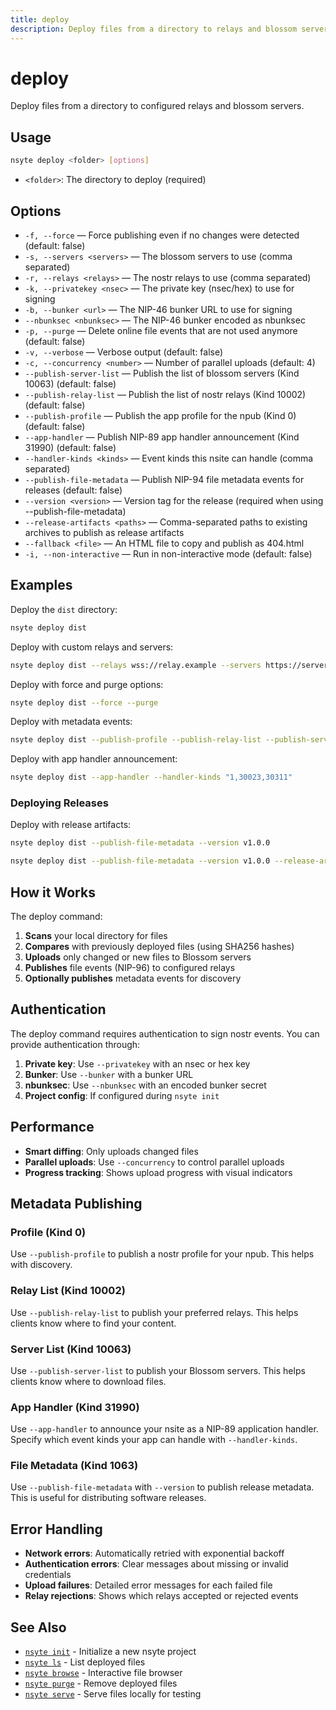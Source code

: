```yaml
---
title: deploy
description: Deploy files from a directory to relays and blossom servers
---
```


# deploy

Deploy files from a directory to configured relays and blossom servers.

## Usage

```bash
nsyte deploy <folder> [options]
```

- `<folder>`: The directory to deploy (required)

## Options

- `-f, --force` — Force publishing even if no changes were detected (default: false)
- `-s, --servers <servers>` — The blossom servers to use (comma separated)
- `-r, --relays <relays>` — The nostr relays to use (comma separated)
- `-k, --privatekey <nsec>` — The private key (nsec/hex) to use for signing
- `-b, --bunker <url>` — The NIP-46 bunker URL to use for signing
- `--nbunksec <nbunksec>` — The NIP-46 bunker encoded as nbunksec
- `-p, --purge` — Delete online file events that are not used anymore (default: false)
- `-v, --verbose` — Verbose output (default: false)
- `-c, --concurrency <number>` — Number of parallel uploads (default: 4)
- `--publish-server-list` — Publish the list of blossom servers (Kind 10063) (default: false)
- `--publish-relay-list` — Publish the list of nostr relays (Kind 10002) (default: false)
- `--publish-profile` — Publish the app profile for the npub (Kind 0) (default: false)
- `--app-handler` — Publish NIP-89 app handler announcement (Kind 31990) (default: false)
- `--handler-kinds <kinds>` — Event kinds this nsite can handle (comma separated)
- `--publish-file-metadata` — Publish NIP-94 file metadata events for releases (default: false)
- `--version <version>` — Version tag for the release (required when using --publish-file-metadata)
- `--release-artifacts <paths>` — Comma-separated paths to existing archives to publish as release artifacts
- `--fallback <file>` — An HTML file to copy and publish as 404.html
- `-i, --non-interactive` — Run in non-interactive mode (default: false)

## Examples

Deploy the `dist` directory:

```bash
nsyte deploy dist
```

Deploy with custom relays and servers:

```bash
nsyte deploy dist --relays wss://relay.example --servers https://server.example
```

Deploy with force and purge options:

```bash
nsyte deploy dist --force --purge
```

Deploy with metadata events:

```bash
nsyte deploy dist --publish-profile --publish-relay-list --publish-server-list
```

Deploy with app handler announcement:

```bash
nsyte deploy dist --app-handler --handler-kinds "1,30023,30311"
```

### Deploying Releases

Deploy with release artifacts:

```bash
nsyte deploy dist --publish-file-metadata --version v1.0.0

nsyte deploy dist --publish-file-metadata --version v1.0.0 --release-artifacts dist.tar.gz,dist.zip
```

## How it Works

The deploy command:

1. **Scans** your local directory for files
2. **Compares** with previously deployed files (using SHA256 hashes)
3. **Uploads** only changed or new files to Blossom servers
4. **Publishes** file events (NIP-96) to configured relays
5. **Optionally publishes** metadata events for discovery

## Authentication

The deploy command requires authentication to sign nostr events. You can provide authentication through:

1. **Private key**: Use `--privatekey` with an nsec or hex key
2. **Bunker**: Use `--bunker` with a bunker URL
3. **nbunksec**: Use `--nbunksec` with an encoded bunker secret
4. **Project config**: If configured during `nsyte init`

## Performance

- **Smart diffing**: Only uploads changed files
- **Parallel uploads**: Use `--concurrency` to control parallel uploads
- **Progress tracking**: Shows upload progress with visual indicators

## Metadata Publishing

### Profile (Kind 0)
Use `--publish-profile` to publish a nostr profile for your npub. This helps with discovery.

### Relay List (Kind 10002)
Use `--publish-relay-list` to publish your preferred relays. This helps clients know where to find your content.

### Server List (Kind 10063)
Use `--publish-server-list` to publish your Blossom servers. This helps clients know where to download files.

### App Handler (Kind 31990)
Use `--app-handler` to announce your nsite as a NIP-89 application handler. Specify which event kinds your app can handle with `--handler-kinds`.

### File Metadata (Kind 1063)
Use `--publish-file-metadata` with `--version` to publish release metadata. This is useful for distributing software releases.

## Error Handling

- **Network errors**: Automatically retried with exponential backoff
- **Authentication errors**: Clear messages about missing or invalid credentials
- **Upload failures**: Detailed error messages for each failed file
- **Relay rejections**: Shows which relays accepted or rejected events

## See Also

- [`nsyte init`](init.md) - Initialize a new nsyte project
- [`nsyte ls`](ls.md) - List deployed files
- [`nsyte browse`](browse.md) - Interactive file browser
- [`nsyte purge`](purge.md) - Remove deployed files
- [`nsyte serve`](serve.md) - Serve files locally for testing